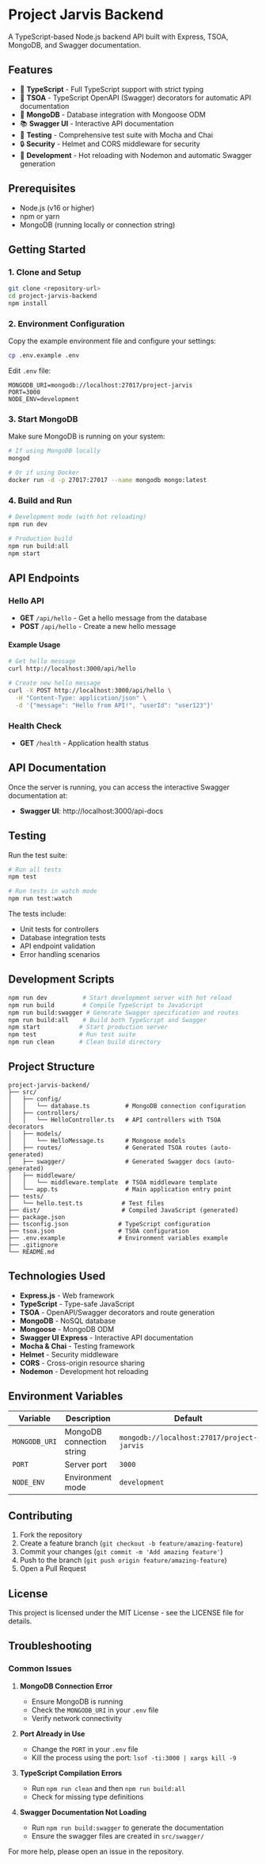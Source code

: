 # Project Jarvis Backend

A TypeScript-based Node.js backend API built with Express, TSOA, MongoDB, and Swagger documentation.

## Features

- 🚀 **TypeScript** - Full TypeScript support with strict typing
- 📝 **TSOA** - TypeScript OpenAPI (Swagger) decorators for automatic API documentation
- 🍃 **MongoDB** - Database integration with Mongoose ODM
- 📚 **Swagger UI** - Interactive API documentation
- 🧪 **Testing** - Comprehensive test suite with Mocha and Chai
- 🔒 **Security** - Helmet and CORS middleware for security
- 🔄 **Development** - Hot reloading with Nodemon and automatic Swagger generation

## Prerequisites

- Node.js (v16 or higher)
- npm or yarn
- MongoDB (running locally or connection string)

## Getting Started

### 1. Clone and Setup

```bash
git clone <repository-url>
cd project-jarvis-backend
npm install
```

### 2. Environment Configuration

Copy the example environment file and configure your settings:

```bash
cp .env.example .env
```

Edit `.env` file:

```env
MONGODB_URI=mongodb://localhost:27017/project-jarvis
PORT=3000
NODE_ENV=development
```

### 3. Start MongoDB

Make sure MongoDB is running on your system:

```bash
# If using MongoDB locally
mongod

# Or if using Docker
docker run -d -p 27017:27017 --name mongodb mongo:latest
```

### 4. Build and Run

```bash
# Development mode (with hot reloading)
npm run dev

# Production build
npm run build:all
npm start
```

## API Endpoints

### Hello API

- **GET** `/api/hello` - Get a hello message from the database
- **POST** `/api/hello` - Create a new hello message

#### Example Usage

```bash
# Get hello message
curl http://localhost:3000/api/hello

# Create new hello message
curl -X POST http://localhost:3000/api/hello \
  -H "Content-Type: application/json" \
  -d '{"message": "Hello from API!", "userId": "user123"}'
```

### Health Check

- **GET** `/health` - Application health status

## API Documentation

Once the server is running, you can access the interactive Swagger documentation at:

- **Swagger UI**: http://localhost:3000/api-docs

## Testing

Run the test suite:

```bash
# Run all tests
npm test

# Run tests in watch mode
npm run test:watch
```

The tests include:
- Unit tests for controllers
- Database integration tests
- API endpoint validation
- Error handling scenarios

## Development Scripts

```bash
npm run dev          # Start development server with hot reload
npm run build        # Compile TypeScript to JavaScript
npm run build:swagger # Generate Swagger specification and routes
npm run build:all    # Build both TypeScript and Swagger
npm start           # Start production server
npm test            # Run test suite
npm run clean       # Clean build directory
```

## Project Structure

```
project-jarvis-backend/
├── src/
│   ├── config/
│   │   └── database.ts          # MongoDB connection configuration
│   ├── controllers/
│   │   └── HelloController.ts   # API controllers with TSOA decorators
│   ├── models/
│   │   └── HelloMessage.ts      # Mongoose models
│   ├── routes/                  # Generated TSOA routes (auto-generated)
│   ├── swagger/                 # Generated Swagger docs (auto-generated)
│   ├── middleware/
│   │   └── middleware.template  # TSOA middleware template
│   └── app.ts                   # Main application entry point
├── tests/
│   └── hello.test.ts           # Test files
├── dist/                       # Compiled JavaScript (generated)
├── package.json
├── tsconfig.json              # TypeScript configuration
├── tsoa.json                  # TSOA configuration
├── .env.example               # Environment variables example
├── .gitignore
└── README.md
```

## Technologies Used

- **Express.js** - Web framework
- **TypeScript** - Type-safe JavaScript
- **TSOA** - OpenAPI/Swagger decorators and route generation
- **MongoDB** - NoSQL database
- **Mongoose** - MongoDB ODM
- **Swagger UI Express** - Interactive API documentation
- **Mocha & Chai** - Testing framework
- **Helmet** - Security middleware
- **CORS** - Cross-origin resource sharing
- **Nodemon** - Development hot reloading

## Environment Variables

| Variable | Description | Default |
|----------|-------------|---------|
| `MONGODB_URI` | MongoDB connection string | `mongodb://localhost:27017/project-jarvis` |
| `PORT` | Server port | `3000` |
| `NODE_ENV` | Environment mode | `development` |

## Contributing

1. Fork the repository
2. Create a feature branch (`git checkout -b feature/amazing-feature`)
3. Commit your changes (`git commit -m 'Add amazing feature'`)
4. Push to the branch (`git push origin feature/amazing-feature`)
5. Open a Pull Request

## License

This project is licensed under the MIT License - see the LICENSE file for details.

## Troubleshooting

### Common Issues

1. **MongoDB Connection Error**
   - Ensure MongoDB is running
   - Check the `MONGODB_URI` in your `.env` file
   - Verify network connectivity

2. **Port Already in Use**
   - Change the `PORT` in your `.env` file
   - Kill the process using the port: `lsof -ti:3000 | xargs kill -9`

3. **TypeScript Compilation Errors**
   - Run `npm run clean` and then `npm run build:all`
   - Check for missing type definitions

4. **Swagger Documentation Not Loading**
   - Run `npm run build:swagger` to generate the documentation
   - Ensure the swagger files are created in `src/swagger/`

For more help, please open an issue in the repository.
